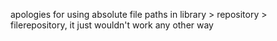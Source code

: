 apologies for using absolute file paths in library > repository > filerepository, it just wouldn't work any other way
